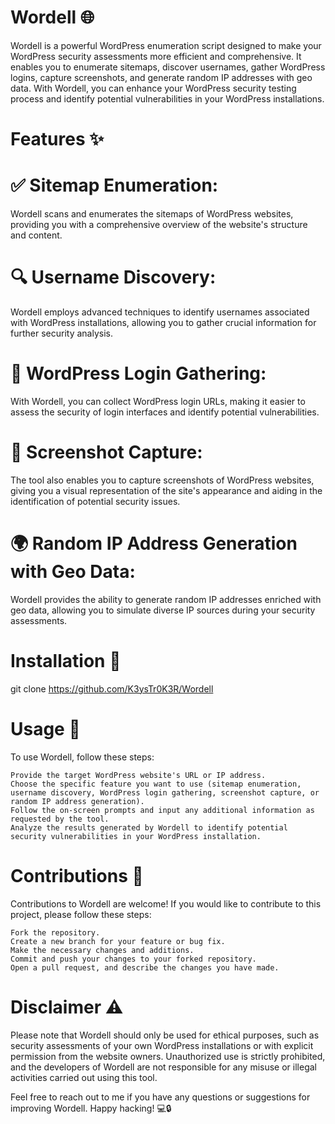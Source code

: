 # Wordell 🌐

Wordell is a powerful WordPress enumeration script designed to make your WordPress security assessments more efficient and comprehensive. It enables you to enumerate sitemaps, discover usernames, gather WordPress logins, capture screenshots, and generate random IP addresses with geo data. With Wordell, you can enhance your WordPress security testing process and identify potential vulnerabilities in your WordPress installations.

# Features ✨

# ✅ Sitemap Enumeration: 

Wordell scans and enumerates the sitemaps of WordPress websites, providing you with a comprehensive overview of the website's structure and content.

# 🔍 Username Discovery: 

Wordell employs advanced techniques to identify usernames associated with WordPress installations, allowing you to gather crucial information for further security analysis.

# 🔐 WordPress Login Gathering: 

With Wordell, you can collect WordPress login URLs, making it easier to assess the security of login interfaces and identify potential vulnerabilities.

# 📸 Screenshot Capture: 

The tool also enables you to capture screenshots of WordPress websites, giving you a visual representation of the site's appearance and aiding in the identification of potential security issues.

# 🌍 Random IP Address Generation with Geo Data: 

Wordell provides the ability to generate random IP addresses enriched with geo data, allowing you to simulate diverse IP sources during your security assessments.

# Installation 🚀

git clone https://github.com/K3ysTr0K3R/Wordell

# Usage 📝

To use Wordell, follow these steps:

    Provide the target WordPress website's URL or IP address.
    Choose the specific feature you want to use (sitemap enumeration, username discovery, WordPress login gathering, screenshot capture, or random IP address generation).
    Follow the on-screen prompts and input any additional information as requested by the tool.
    Analyze the results generated by Wordell to identify potential security vulnerabilities in your WordPress installation.

# Contributions 🤝

Contributions to Wordell are welcome! If you would like to contribute to this project, please follow these steps:

    Fork the repository.
    Create a new branch for your feature or bug fix.
    Make the necessary changes and additions.
    Commit and push your changes to your forked repository.
    Open a pull request, and describe the changes you have made.

# Disclaimer ⚠️

Please note that Wordell should only be used for ethical purposes, such as security assessments of your own WordPress installations or with explicit permission from the website owners. Unauthorized use is strictly prohibited, and the developers of Wordell are not responsible for any misuse or illegal activities carried out using this tool.

Feel free to reach out to me if you have any questions or suggestions for improving Wordell. Happy hacking! 💻🔒
